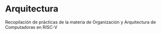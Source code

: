 # Arquitectura
Recopilación de prácticas de la materia de Organización y Arquitectura de Computadoras en RISC-V 
